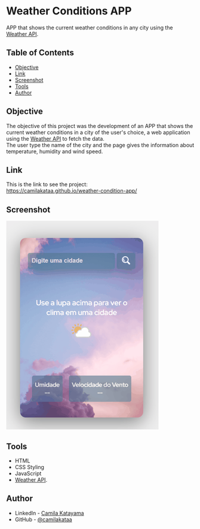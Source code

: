 # Weather Conditions APP

APP that shows the current weather conditions in any city using the [Weather API](https://www.weatherapi.com/).


## Table of Contents

- [Objective](#objective)
- [Link](#link)
- [Screenshot](#screenshot)
- [Tools](#tools)
- [Author](#author)


## Objective

The objective of this project was the development of an APP that shows the current weather conditions in a city of the user's choice, a web application using the [Weather API](https://www.weatherapi.com/) to fetch the data.<br>
The user type the name of the city and the page gives the information about temperature, humidity and wind speed.

## Link

This is the link to see the project: <br>
https://camilakataa.github.io/weather-condition-app/

## Screenshot

<img src="./src/images/screen.gif" alt="screen">

## Tools

- HTML
- CSS Styling
- JavaScript
- [Weather API](https://www.weatherapi.com/).

## Author

- LinkedIn - [Camila Katayama](https://www.linkedin.com/in/camila-katayama-ab1a42153/)
- GitHub - [@camilakataa](https://github.com/camilakataa)


